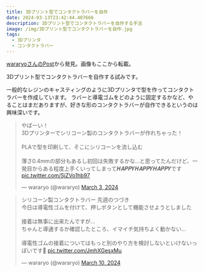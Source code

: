 ```yaml
---
title: 3Dプリント型でコンタクトラバーを自作
date: 2024-03-13T23:42:44.407666
description: 3Dプリント型でコンタクトラバーを自作する手法
image: /img/3Dプリント型でコンタクトラバーを自作.jpg
tags:
  - 3Dプリンタ
  - コンタクトラバー
---
```

[wararyoさんのPost](https://twitter.com/wararyo/status/1764258842601193621)から発見。画像もここから転載。

3Dプリント型でコンタクトラバーを自作する試みです。

一般的なレジンのキャスティングのように3Dプリンタで型を作ってコンタクトラバーを作成しています。
ラバーと導電ゴムをどのように固定するかなど、やることはまだありますが、好きな形のコンタクトラバーが自作できるというのは興味深いです。

<blockquote class="twitter-tweet"><p lang="ja" dir="ltr">やばーい！<br>3Dプリンターでシリコーン製のコンタクトラバーが作れちゃった！<br><br>PLAで型を印刷して、そこにシリコーンを流し込む<br><br>薄さ0.4mmの部分もあるし初回は失敗するかな…と思ってたんだけど、一発目からある程度上手くいってしまって𝑯𝑨𝑷𝑷𝒀𝑯𝑨𝑷𝑷𝒀𝑯𝑨𝑷𝑷𝒀です <a href="https://t.co/SjZVo1hb97">pic.twitter.com/SjZVo1hb97</a></p>&mdash; wararyo (@wararyo) <a href="https://twitter.com/wararyo/status/1764258842601193621?ref_src=twsrc%5Etfw">March 3, 2024</a></blockquote>
<script async src="https://platform.twitter.com/widgets.js" charset="utf-8"></script>



<blockquote class="twitter-tweet"><p lang="ja" dir="ltr">シリコーン製コンタクトラバー 先週のつづき<br>今日は導電性ゴムを付けて、押しボタンとして機能させようとしました<br><br>接着は無事に出来たんですが…<br>ちゃんと導通するか確認したところ、イマイチ気持ちよく動かない…<br><br>導電性ゴムの接着についてはもっと別のやり方を検討しないといけないっぽいです🧐 <a href="https://t.co/JmhXGesxMu">pic.twitter.com/JmhXGesxMu</a></p>&mdash; wararyo (@wararyo) <a href="https://twitter.com/wararyo/status/1766794380008976889?ref_src=twsrc%5Etfw">March 10, 2024</a></blockquote>
<script async src="https://platform.twitter.com/widgets.js" charset="utf-8"></script>




